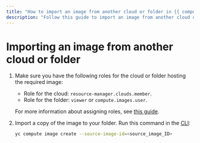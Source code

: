 ```yaml
---
title: "How to import an image from another cloud or folder in {{ compute-full-name }}"
description: "Follow this guide to import an image from another cloud or folder."
---
```


# Importing an image from another cloud or folder

1. Make sure you have the following roles for the cloud or folder hosting the required image:

   * Role for the cloud: `resource-manager.clouds.member`.
   * Role for the folder: `viewer` or `compute.images.user`.

   For more information about assigning roles, see [this guide](../../../iam/operations/roles/grant.md).
1. Import a copy of the image to your folder. Run this command in the [CLI](../../cli/):

   ```bash
   yc compute image create --source-image-id=<source_image_ID>
   ```
   